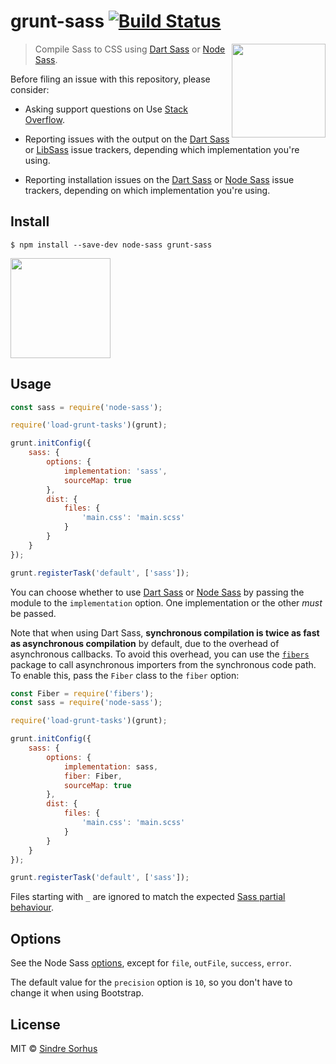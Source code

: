 # grunt-sass [![Build Status](https://travis-ci.org/sindresorhus/grunt-sass.svg?branch=master)](https://travis-ci.org/sindresorhus/grunt-sass)

[<img src="https://github.com/sass/sass-site/blob/master/source/assets/img/logos/logo-seal.png" width="150" align="right">](https://sass-lang.com)

> Compile Sass to CSS using [Dart Sass][] or [Node Sass][].

[Dart Sass]: http://sass-lang.com/dart-sass
[Node Sass]: https://github.com/sass/node-sass

Before filing an issue with this repository, please consider:

* Asking support questions on Use [Stack Overflow][].

* Reporting issues with the output on the [Dart Sass][Dart Sass issues] or [LibSass][LibSass issues] issue trackers, depending which implementation you're using.

* Reporting installation issues on the [Dart Sass][Dart Sass issues] or [Node Sass][Node Sass issues] issue trackers, depending on which implementation you're using.

[Stack Overflow]: https://stackoverflow.com/questions/tagged/node-sass
[Dart Sass issues]: https://github.com/sass/dart-sass/issues/new
[LibSass issues]: https://github.com/sass/libsass/issues/new
[Node Sass issues]: https://github.com/sass/node-sass/issues/new


## Install

```
$ npm install --save-dev node-sass grunt-sass
```

<a href="https://www.patreon.com/sindresorhus">
	<img src="https://c5.patreon.com/external/logo/become_a_patron_button@2x.png" width="160">
</a>


## Usage

```js
const sass = require('node-sass');

require('load-grunt-tasks')(grunt);

grunt.initConfig({
	sass: {
		options: {
			implementation: 'sass',
			sourceMap: true
		},
		dist: {
			files: {
				'main.css': 'main.scss'
			}
		}
	}
});

grunt.registerTask('default', ['sass']);
```

You can choose whether to use [Dart Sass][] or [Node Sass][] by passing the module to the `implementation` option. One implementation or the other *must* be passed.

Note that when using Dart Sass, **synchronous compilation is twice as fast as asynchronous compilation** by default, due to the overhead of asynchronous callbacks. To avoid this overhead, you can use the [`fibers`](https://www.npmjs.com/package/fibers) package to call asynchronous importers from the synchronous code path. To enable this, pass the `Fiber` class to the `fiber` option:

```js
const Fiber = require('fibers');
const sass = require('node-sass');

require('load-grunt-tasks')(grunt);

grunt.initConfig({
	sass: {
		options: {
			implementation: sass,
			fiber: Fiber,
			sourceMap: true
		},
		dist: {
			files: {
				'main.css': 'main.scss'
			}
		}
	}
});

grunt.registerTask('default', ['sass']);
```

Files starting with `_` are ignored to match the expected [Sass partial behaviour](http://sass-lang.com/documentation/file.SASS_REFERENCE.html#partials).


## Options

See the Node Sass [options](https://github.com/sass/node-sass#options), except for `file`, `outFile`, `success`, `error`.

The default value for the `precision` option is `10`, so you don't have to change it when using Bootstrap.


## License

MIT © [Sindre Sorhus](https://sindresorhus.com)
